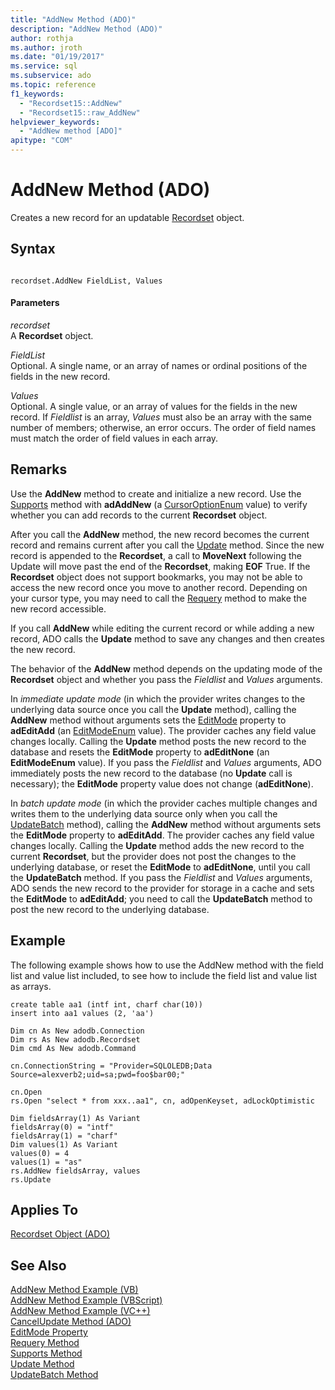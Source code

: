 ```yaml
---
title: "AddNew Method (ADO)"
description: "AddNew Method (ADO)"
author: rothja
ms.author: jroth
ms.date: "01/19/2017"
ms.service: sql
ms.subservice: ado
ms.topic: reference
f1_keywords:
  - "Recordset15::AddNew"
  - "Recordset15::raw_AddNew"
helpviewer_keywords:
  - "AddNew method [ADO]"
apitype: "COM"
---
```

# AddNew Method (ADO)
Creates a new record for an updatable [Recordset](./recordset-object-ado.md) object.  
  
## Syntax  
  
```  
  
recordset.AddNew FieldList, Values  
```  
  
#### Parameters  
 *recordset*  
 A **Recordset** object.  
  
 *FieldList*  
 Optional. A single name, or an array of names or ordinal positions of the fields in the new record.  
  
 *Values*  
 Optional. A single value, or an array of values for the fields in the new record. If *Fieldlist* is an array, *Values* must also be an array with the same number of members; otherwise, an error occurs. The order of field names must match the order of field values in each array.  
  
## Remarks  
 Use the **AddNew** method to create and initialize a new record. Use the [Supports](./supports-method.md) method with **adAddNew** (a [CursorOptionEnum](./cursoroptionenum.md) value) to verify whether you can add records to the current **Recordset** object.  
  
 After you call the **AddNew** method, the new record becomes the current record and remains current after you call the [Update](./update-method.md) method. Since the new record is appended to the **Recordset**, a call to **MoveNext** following the Update will move past the end of the **Recordset**, making **EOF** True. If the **Recordset** object does not support bookmarks, you may not be able to access the new record once you move to another record. Depending on your cursor type, you may need to call the [Requery](./requery-method.md) method to make the new record accessible.  
  
 If you call **AddNew** while editing the current record or while adding a new record, ADO calls the **Update** method to save any changes and then creates the new record.  
  
 The behavior of the **AddNew** method depends on the updating mode of the **Recordset** object and whether you pass the *Fieldlist* and *Values* arguments.  
  
 In *immediate update mode* (in which the provider writes changes to the underlying data source once you call the **Update** method), calling the **AddNew** method without arguments sets the [EditMode](./editmode-property.md) property to **adEditAdd** (an [EditModeEnum](./editmodeenum.md) value). The provider caches any field value changes locally. Calling the **Update** method posts the new record to the database and resets the **EditMode** property to **adEditNone** (an **EditModeEnum** value). If you pass the *Fieldlist* and *Values* arguments, ADO immediately posts the new record to the database (no **Update** call is necessary); the **EditMode** property value does not change (**adEditNone**).  
  
 In *batch update mode* (in which the provider caches multiple changes and writes them to the underlying data source only when you call the [UpdateBatch](./updatebatch-method.md) method), calling the **AddNew** method without arguments sets the **EditMode** property to **adEditAdd**. The provider caches any field value changes locally. Calling the **Update** method adds the new record to the current **Recordset**, but the provider does not post the changes to the underlying database, or reset the **EditMode** to **adEditNone**, until you call the **UpdateBatch** method. If you pass the *Fieldlist* and *Values* arguments, ADO sends the new record to the provider for storage in a cache and sets the **EditMode** to **adEditAdd**; you need to call the **UpdateBatch** method to post the new record to the underlying database.  
  
## Example  
 The following example shows how to use the AddNew method with the field list and value list included, to see how to include the field list and value list as arrays.  
  
```  
create table aa1 (intf int, charf char(10))  
insert into aa1 values (2, 'aa')  
  
Dim cn As New adodb.Connection  
Dim rs As New adodb.Recordset  
Dim cmd As New adodb.Command  
  
cn.ConnectionString = "Provider=SQLOLEDB;Data Source=alexverb2;uid=sa;pwd=foo$bar00;"  
  
cn.Open  
rs.Open "select * from xxx..aa1", cn, adOpenKeyset, adLockOptimistic  
  
Dim fieldsArray(1) As Variant  
fieldsArray(0) = "intf"  
fieldsArray(1) = "charf"  
Dim values(1) As Variant  
values(0) = 4  
values(1) = "as"  
rs.AddNew fieldsArray, values  
rs.Update  
```  
  
## Applies To  
 [Recordset Object (ADO)](./recordset-object-ado.md)  
  
## See Also  
 [AddNew Method Example (VB)](./addnew-method-example-vb.md)   
 [AddNew Method Example (VBScript)](./addnew-method-example-vbscript.md)   
 [AddNew Method Example (VC++)](./addnew-method-example-vc.md)   
 [CancelUpdate Method (ADO)](./cancelupdate-method-ado.md)   
 [EditMode Property](./editmode-property.md)   
 [Requery Method](./requery-method.md)   
 [Supports Method](./supports-method.md)   
 [Update Method](./update-method.md)   
 [UpdateBatch Method](./updatebatch-method.md)